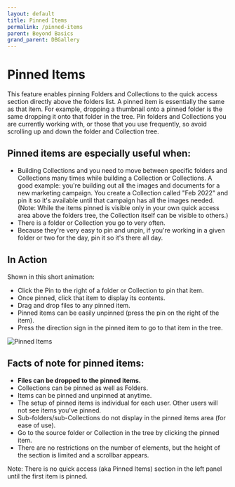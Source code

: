```yaml
---
layout: default
title: Pinned Items
permalink: /pinned-items
parent: Beyond Basics
grand_parent: DBGallery
---
```


# Pinned Items

This feature enables pinning Folders and Collections to the quick access section directly above the folders list. A pinned item is essentially the same as that item. For example, dropping a thumbnail onto a pinned folder is the same dropping it onto that folder in the tree. Pin folders and Collections you are currently working with, or those that you use frequently, so avoid scrolling up and down the folder and Collection tree.

## Pinned items are especially useful when:
- Building Collections and you need to move between specific folders and Collections many times while building a Collection or Collections. A good example: you're building out all the images and documents for a new marketing campaign.  You create a Collection called "Feb 2022" and pin it so it's available until that campaign has all the images needed.  (Note: While the items pinned is visible only in your own quick access area above the folders tree, the Collection itself can be visible to others.)
- There is a folder or Collection you go to very often.
- Because they're very easy to pin and unpin, if you're working in a given folder or two for the day, pin it so it's there all day.

## In Action
Shown in this short animation:
- Click the Pin to the right of a folder or Collection to pin that item.
- Once pinned, click that item to display its contents.
- Drag and drop files to any pinned item.
- Pinned items can be easily unpinned (press the pin on the right of the item).
- Press the direction sign in the pinned item to go to that item in the tree.

<p><img src="/assets/PinnedItems.gif" alt="Pinned Items"/></p>

## Facts of note for pinned items:
- **Files can be dropped to the pinned items.**
- Collections can be pinned as well as Folders.
- Items can be pinned and unpinned at anytime.
- The setup of pinned items is individual for each user. Other users will not see items you've pinned.
- Sub-folders/sub-Collections do not display in the pinned items area (for ease of use).
- Go to the source folder or Collection in the tree by clicking the pinned item.
- There are no restrictions on the number of elements, but the height of the section is limited and a scrollbar appears.

Note: There is no quick access (aka Pinned Items) section in the left panel until the first item is pinned.
